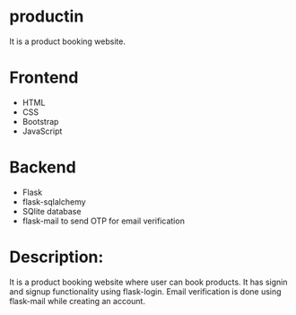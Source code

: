 # productin
It is a product booking website.
<h1>Frontend</h1>
<ul>
  <li>HTML</li>
  <li>CSS</li>
  <li>Bootstrap</li>
  <li>JavaScript</li>
</ul>
<h1>Backend</h1>
<ul>
  <li>Flask</li>
  <li>flask-sqlalchemy</li>
  <li>SQlite database</li>
  <li>flask-mail to send OTP for email verification</li>
</ul>
<h1>Description:</h1>
<p>It is a product booking website where user can book products. It has signin and signup functionality using flask-login. Email verification is done using flask-mail while creating an account. </p>
